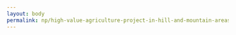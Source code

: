```yaml
---
layout: body
permalink: np/high-value-agriculture-project-in-hill-and-mountain-areas-hvap/
---
```


